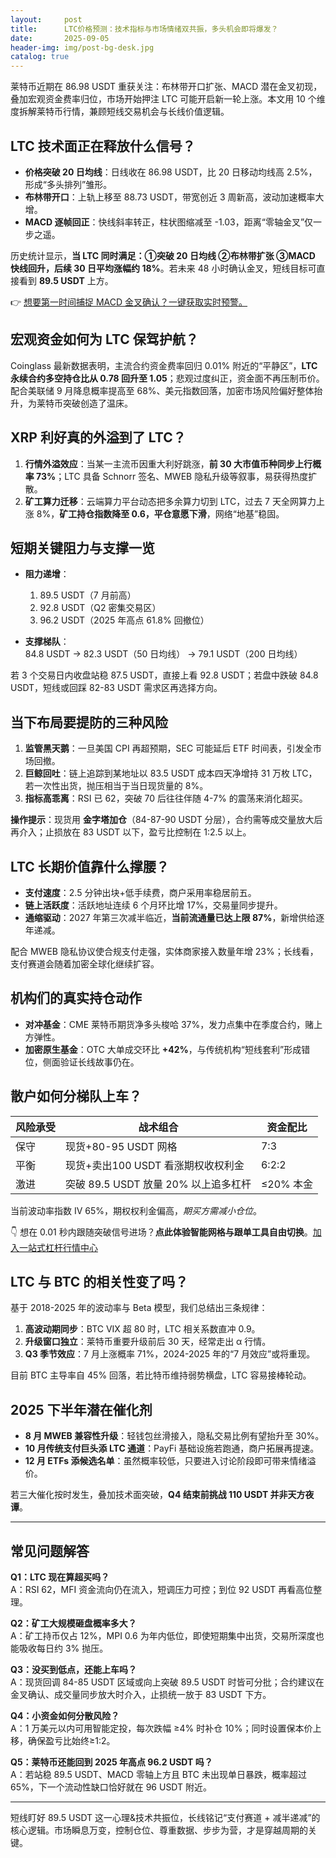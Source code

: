```yaml
---
layout:     post
title:      LTC价格预测：技术指标与市场情绪双共振，多头机会即将爆发？
date:       2025-09-05
header-img: img/post-bg-desk.jpg
catalog: true
---
```


莱特币近期在 86.98 USDT 重获关注：布林带开口扩张、MACD 潜在金叉初现，叠加宏观资金费率归位，市场开始押注 LTC 可能开启新一轮上涨。本文用 10 个维度拆解莱特币行情，兼顾短线交易机会与长线价值逻辑。

## LTC 技术面正在释放什么信号？

- **价格突破 20 日均线**：日线收在 86.98 USDT，比 20 日移动均线高 2.5%，形成“多头排列”雏形。
- **布林带开口**：上轨上移至 88.73 USDT，带宽创近 3 周新高，波动加速概率大增。
- **MACD 逐帧回正**：快线斜率转正，柱状图缩减至 -1.03，距离“零轴金叉”仅一步之遥。

历史统计显示，**当 LTC 同时满足：①突破 20 日均线 ②布林带扩张 ③MACD 快线回升，后续 30 日平均涨幅约 18%**。若未来 48 小时确认金叉，短线目标可直接看到 **89.5 USDT** 上方。

👉 [想要第一时间捕捉 MACD 金叉确认？一键获取实时预警。](https://okxdog.com/)

## 宏观资金如何为 LTC 保驾护航？

Coinglass 最新数据表明，主流合约资金费率回归 0.01% 附近的“平静区”，**LTC 永续合约多空持仓比从 0.78 回升至 1.05**；悲观过度纠正，资金面不再压制币价。配合美联储 9 月降息概率提高至 68%、美元指数回落，加密市场风险偏好整体抬升，为莱特币突破创造了温床。

## XR​P 利好真的外溢到了 LTC？

1. **行情外溢效应**：当某一主流币因重大利好跳涨，**前 30 大市值币种同步上行概率 73%**；LTC 具备 Schnorr 签名、MWEB 隐私升级等叙事，易获得热度扩散。  
2. **矿工算力迁移**：云端算力平台动态把多余算力切到 LTC，过去 7 天全网算力上涨 8%，**矿工持仓指数降至 0.6，平仓意愿下滑**，网络“地基”稳固。

## 短期关键阻力与支撑一览

- **阻力递增**：  
  1. 89.5 USDT（7 月前高）  
  2. 92.8 USDT（Q2 密集交易区）  
  3. 96.2 USDT（2025 年高点 61.8% 回撤位）

- **支撑梯队**：  
  84.8 USDT → 82.3 USDT（50 日均线） → 79.1 USDT（200 日均线）

若 3 个交易日内收盘站稳 87.5 USDT，直接上看 92.8 USDT；若盘中跌破 84.8 USDT，短线或回踩 82-83 USDT 需求区再选择方向。

## 当下布局要提防的三种风险

1. **监管黑天鹅**：一旦美国 CPI 再超预期，SEC 可能延后 ETF 时间表，引发全市场回撤。  
2. **巨鲸回吐**：链上追踪到某地址以 83.5 USDT 成本四天净增持 31 万枚 LTC，若一次性出货，抛压相当于当日现货量的 8%。  
3. **指标高乖离**：RSI 已 62，突破 70 后往往伴随 4-7% 的震荡来消化超买。

**操作提示**：现货用 **金字塔加仓**（84-87-90 USDT 分层），合约需等成交量放大后再介入；止损放在 83 USDT 以下，盈亏比控制在 1:2.5 以上。

## LTC 长期价值靠什么撑腰？

- **支付速度**：2.5 分钟出块+低手续费，商户采用率稳居前五。  
- **链上活跃度**：活跃地址连续 6 个月环比增 17%，交易量同步提升。  
- **通缩驱动**：2027 年第三次减半临近，**当前流通量已达上限 87%**，新增供给逐年递减。

配合 MWEB 隐私协议使合规支付走强，实体商家接入数量年增 23%；长线看，支付赛道会随着加密全球化继续扩容。

## 机构们的真实持仓动作

- **对冲基金**：CME 莱特币期货净多头梭哈 37%，发力点集中在季度合约，赌上方弹性。  
- **加密原生基金**：OTC 大单成交环比 **+42%**，与传统机构“短线套利”形成错位，侧面验证长线故事仍在。

## 散户如何分梯队上车？

| 风险承受 | 战术组合 | 资金配比 |
|--|--|--|
| 保守 | 现货+80-95 USDT 网格 | 7:3 |
| 平衡 | 现货+卖出100 USDT 看涨期权收权利金 | 6:2:2 |
| 激进 | 突破 89.5 USDT 放量 20% 以上追多杠杆 | ≤20% 本金 |

当前波动率指数 IV 65%，期权权利金偏高，*期买方需减小仓位*。

👇 想在 0.01 秒内跟随突破信号进场？**点此体验智能网格与跟单工具自由切换**。[加入一站式杠杆行情中心](https://okxdog.com/)

## LTC 与 BTC 的相关性变了吗？

基于 2018-2025 年的波动率与 Beta 模型，我们总结出三条规律：

1. **高波动期同步**：BTC VIX 超 80 时，LTC 相关系数直冲 0.9。  
2. **升级窗口独立**：莱特币重要升级前后 30 天，经常走出 α 行情。  
3. **Q3 季节效应**：7 月上涨概率 71%，2024-2025 年的“7 月效应”或将重现。

目前 BTC 主导率自 45% 回落，若比特币维持弱势横盘，LTC 容易接棒轮动。

## 2025 下半年潜在催化剂

- **8 月 MWEB 兼容性升级**：轻钱包丝滑接入，隐私交易比例有望抬升至 30%。  
- **10 月传统支付巨头添 LTC 通道**：PayFi 基础设施若跑通，商户拓展再提速。  
- **12 月 ETFs 添候选名单**：虽然概率较低，只要进入讨论阶段即可带来情绪溢价。

若三大催化按时发生，叠加技术面突破，**Q4 结束前挑战 110 USDT 并非天方夜谭**。

---

## 常见问题解答

**Q1：LTC 现在算超买吗？**  
A：RSI 62，MFI 资金流向仍在流入，短调压力可控；到位 92 USDT 再看高位整理。

**Q2：矿工大规模砸盘概率多大？**  
A：矿工持币仅占 12%，MPI 0.6 为年内低位，即使短期集中出货，交易所深度也能吸收每日约 3% 抛压。

**Q3：没买到低点，还能上车吗？**  
A：现货回调 84-85 USDT 区域或向上突破 89.5 USDT 时皆可分批；合约建议在金叉确认、成交量同步放大时介入，止损统一放于 83 USDT 下方。

**Q4：小资金如何分散风险？**  
A：1 万美元以内可用智能定投，每次跌幅 ≥4% 时补仓 10%；同时设置保本价上移，确保盈亏比始终≥1:2。

**Q5：莱特币还能回到 2025 年高点 96.2 USDT 吗？**  
A：若站稳 89.5 USDT、MACD 零轴上方且 BTC 未出现单日暴跌，概率超过 65%，下一个流动性缺口恰好就在 96 USDT 附近。

---

短线盯好 89.5 USDT 这一心理&技术共振位，长线铭记“支付赛道 + 减半递减”的核心逻辑。市场瞬息万变，控制仓位、尊重数据、步步为营，才是穿越周期的关键。